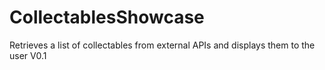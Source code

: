 # CollectablesShowcase
 Retrieves a list of collectables from external APIs and displays them to the user
 V0.1